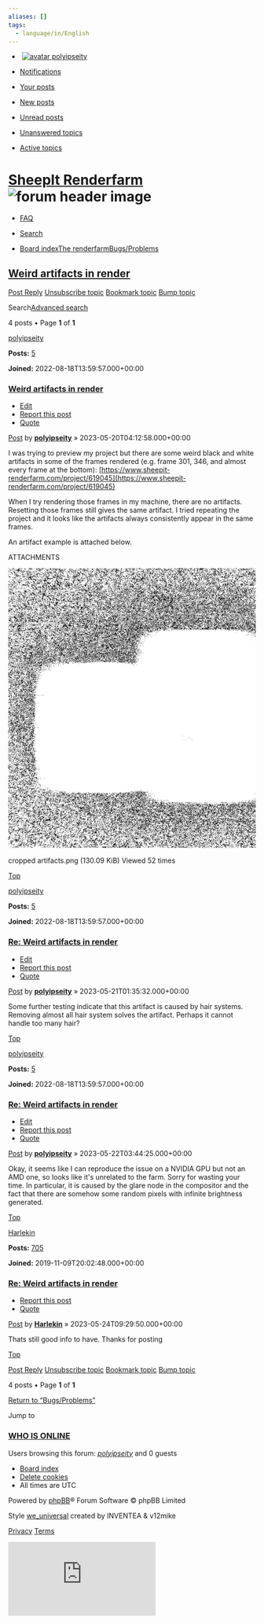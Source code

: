 ```yaml
---
aliases: []
tags:
  - language/in/English
---
```


-  [![avatar](https://www.sheepit-renderfarm.com/forum/styles/we_universal/theme/images/no_avatar.gif) polyipseity](https://www.sheepit-renderfarm.com/forum/ucp.php)

- [Notifications](https://www.sheepit-renderfarm.com/forum/ucp.php?i=ucp_notifications)

- [Your posts](https://www.sheepit-renderfarm.com/forum/search.php?search_id=egosearch)
- [New posts](https://www.sheepit-renderfarm.com/forum/search.php?search_id=newposts)
- [Unread posts](https://www.sheepit-renderfarm.com/forum/search.php?search_id=unreadposts)
- [Unanswered topics](https://www.sheepit-renderfarm.com/forum/search.php?search_id=unanswered)
- [Active topics](https://www.sheepit-renderfarm.com/forum/search.php?search_id=active_topics)

# [SheepIt Renderfarm](<https://www.sheepit-renderfarm.com/forum/index.php> "Board index")![forum header image](https://www.sheepit-renderfarm.com/forum/styles/we_universal/theme/images/dashboard.jpg?assets_version=62)

- [FAQ](https://www.sheepit-renderfarm.com/forum/app.php/help/faq "Frequently Asked Questions")
- [Search](https://www.sheepit-renderfarm.com/forum/search.php)

- [Board index](https://www.sheepit-renderfarm.com/forum/index.php "Board index")[The renderfarm](https://www.sheepit-renderfarm.com/forum/viewforum.php?f=4 "The renderfarm")[Bugs/Problems](https://www.sheepit-renderfarm.com/forum/viewforum.php?f=10 "Bugs/Problems")

## [Weird artifacts in render](https://www.sheepit-renderfarm.com/forum/viewtopic.php?f=10&t=2460)

[Post Reply](https://www.sheepit-renderfarm.com/forum/posting.php?mode=reply&f=10&t=2460 "Post a reply") [Unsubscribe topic](https://www.sheepit-renderfarm.com/forum/viewtopic.php?uid=15112&f=10&t=2460&unwatch=topic&start=0&hash=214357e9 "S_WATCH_TOPIC_TITLE") [Bookmark topic](https://www.sheepit-renderfarm.com/forum/viewtopic.php?f=10&t=2460&bookmark=1&hash=214357e9 "L_BOOKMARK_TOPIC") [Bump topic](https://www.sheepit-renderfarm.com/forum/posting.php?mode=bump&f=10&t=2460&hash=214357e9 "L_BUMP_TOPIC")

Search[Advanced search](https://www.sheepit-renderfarm.com/forum/search.php "Advanced search")

4 posts • Page **1** of **1**

[polyipseity](https://www.sheepit-renderfarm.com/forum/memberlist.php?mode=viewprofile&u=15112)

**Posts:** [5](https://www.sheepit-renderfarm.com/forum/search.php?author_id=15112&sr=posts)

**Joined:** 2022-08-18T13:59:57.000+00:00

### [Weird artifacts in render](https://www.sheepit-renderfarm.com/forum/viewtopic.php?t=2460#p9130)

- [Edit](https://www.sheepit-renderfarm.com/forum/posting.php?mode=edit&f=10&p=9130 "Edit post")
- [Report this post](https://www.sheepit-renderfarm.com/forum/app.php/post/9130/report "Report this post")
- [Quote](https://www.sheepit-renderfarm.com/forum/posting.php?mode=quote&f=10&p=9130 "Reply with quote")

[Post](https://www.sheepit-renderfarm.com/forum/viewtopic.php?p=9130#p9130 "Post") by **[polyipseity](https://www.sheepit-renderfarm.com/forum/memberlist.php?mode=viewprofile&u=15112)** » 2023-05-20T04:12:58.000+00:00

I was trying to preview my project but there are some weird black and white artifacts in some of the frames rendered (e.g. frame 301, 346, and almost every frame at the bottom): [https://www.sheepit-renderfarm.com/project/619045](https://www.sheepit-renderfarm.com/project/619045)

When I try rendering those frames in my machine, there are no artifacts. Resetting those frames still gives the same artifact. I tried repeating the project and it looks like the artifacts always consistently appear in the same frames.

An artifact example is attached below.

ATTACHMENTS

![cropped artifacts.png](./579b459ea3d1962fbf9fecdc6317fd3f6ea78c2ad3235815a246a1d98e81e171.png)

cropped artifacts.png (130.09 KiB) Viewed 52 times

[Top](https://www.sheepit-renderfarm.com/forum/viewtopic.php?t=2460#top "Top")

[polyipseity](https://www.sheepit-renderfarm.com/forum/memberlist.php?mode=viewprofile&u=15112)

**Posts:** [5](https://www.sheepit-renderfarm.com/forum/search.php?author_id=15112&sr=posts)

**Joined:** 2022-08-18T13:59:57.000+00:00

### [Re: Weird artifacts in render](https://www.sheepit-renderfarm.com/forum/viewtopic.php?t=2460#p9131)

- [Edit](https://www.sheepit-renderfarm.com/forum/posting.php?mode=edit&f=10&p=9131 "Edit post")
- [Report this post](https://www.sheepit-renderfarm.com/forum/app.php/post/9131/report "Report this post")
- [Quote](https://www.sheepit-renderfarm.com/forum/posting.php?mode=quote&f=10&p=9131 "Reply with quote")

[Post](https://www.sheepit-renderfarm.com/forum/viewtopic.php?p=9131#p9131 "Post") by **[polyipseity](https://www.sheepit-renderfarm.com/forum/memberlist.php?mode=viewprofile&u=15112)** » 2023-05-21T01:35:32.000+00:00

Some further testing indicate that this artifact is caused by hair systems. Removing almost all hair system solves the artifact. Perhaps it cannot handle too many hair?

[Top](https://www.sheepit-renderfarm.com/forum/viewtopic.php?t=2460#top "Top")

[polyipseity](https://www.sheepit-renderfarm.com/forum/memberlist.php?mode=viewprofile&u=15112)

**Posts:** [5](https://www.sheepit-renderfarm.com/forum/search.php?author_id=15112&sr=posts)

**Joined:** 2022-08-18T13:59:57.000+00:00

### [Re: Weird artifacts in render](https://www.sheepit-renderfarm.com/forum/viewtopic.php?t=2460#p9136)

- [Edit](https://www.sheepit-renderfarm.com/forum/posting.php?mode=edit&f=10&p=9136 "Edit post")
- [Report this post](https://www.sheepit-renderfarm.com/forum/app.php/post/9136/report "Report this post")
- [Quote](https://www.sheepit-renderfarm.com/forum/posting.php?mode=quote&f=10&p=9136 "Reply with quote")

[Post](https://www.sheepit-renderfarm.com/forum/viewtopic.php?p=9136#p9136 "Post") by **[polyipseity](https://www.sheepit-renderfarm.com/forum/memberlist.php?mode=viewprofile&u=15112)** » 2023-05-22T03:44:25.000+00:00

Okay, it seems like I can reproduce the issue on a NVIDIA GPU but not an AMD one, so looks like it's unrelated to the farm. Sorry for wasting your time. In particular, it is caused by the glare node in the compositor and the fact that there are somehow some random pixels with infinite brightness generated.

[Top](https://www.sheepit-renderfarm.com/forum/viewtopic.php?t=2460#top "Top")

[Harlekin](https://www.sheepit-renderfarm.com/forum/memberlist.php?mode=viewprofile&u=2600)

**Posts:** [705](https://www.sheepit-renderfarm.com/forum/search.php?author_id=2600&sr=posts)

**Joined:** 2019-11-09T20:02:48.000+00:00

### [Re: Weird artifacts in render](https://www.sheepit-renderfarm.com/forum/viewtopic.php?t=2460#p9144)

- [Report this post](https://www.sheepit-renderfarm.com/forum/app.php/post/9144/report "Report this post")
- [Quote](https://www.sheepit-renderfarm.com/forum/posting.php?mode=quote&f=10&p=9144 "Reply with quote")

[Post](https://www.sheepit-renderfarm.com/forum/viewtopic.php?p=9144#p9144 "Post") by **[Harlekin](https://www.sheepit-renderfarm.com/forum/memberlist.php?mode=viewprofile&u=2600)** » 2023-05-24T09:29:50.000+00:00

Thats still good info to have. Thanks for posting

[Top](https://www.sheepit-renderfarm.com/forum/viewtopic.php?t=2460#top "Top")

[Post Reply](https://www.sheepit-renderfarm.com/forum/posting.php?mode=reply&f=10&t=2460 "Post a reply") [Unsubscribe topic](https://www.sheepit-renderfarm.com/forum/viewtopic.php?uid=15112&f=10&t=2460&unwatch=topic&start=0&hash=214357e9 "S_WATCH_TOPIC_TITLE") [Bookmark topic](https://www.sheepit-renderfarm.com/forum/viewtopic.php?f=10&t=2460&bookmark=1&hash=214357e9 "L_BOOKMARK_TOPIC") [Bump topic](https://www.sheepit-renderfarm.com/forum/posting.php?mode=bump&f=10&t=2460&hash=214357e9 "L_BUMP_TOPIC")

4 posts • Page **1** of **1**

[Return to “Bugs/Problems”](https://www.sheepit-renderfarm.com/forum/viewforum.php?f=10)

Jump to

### [WHO IS ONLINE](https://www.sheepit-renderfarm.com/forum/viewonline.php)

Users browsing this forum: [_polyipseity_](https://www.sheepit-renderfarm.com/forum/memberlist.php?mode=viewprofile&u=15112) and 0 guests

- [Board index](https://www.sheepit-renderfarm.com/forum/index.php "Board index")
- [Delete cookies](https://www.sheepit-renderfarm.com/forum/ucp.php?mode=delete_cookies)
- All times are UTC

Powered by [phpBB](https://www.phpbb.com/)® Forum Software © phpBB Limited

Style [we_universal](https://phpbb.com/customise/db/style/we_universal) created by INVENTEA & v12mike

[Privacy](https://www.sheepit-renderfarm.com/forum/ucp.php?mode=privacy "Privacy") [Terms](https://www.sheepit-renderfarm.com/forum/ucp.php?mode=terms "Terms")

![cron](https://www.sheepit-renderfarm.com/forum/cron.php?cron_type=cron.task.core.tidy_search)
